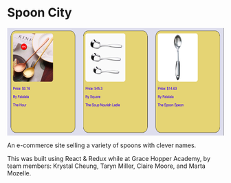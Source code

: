 # Spoon City

<img src=https://github.com/MozMM/SpoonCity/blob/master/public/Spoons_Image_Repo.png align="center" height=250>

An e-commerce site selling a variety of spoons with clever names.

This was built using React & Redux while at Grace Hopper Academy, by team members:
Krystal Cheung, Taryn Miller, Claire Moore, and Marta Mozelle.
